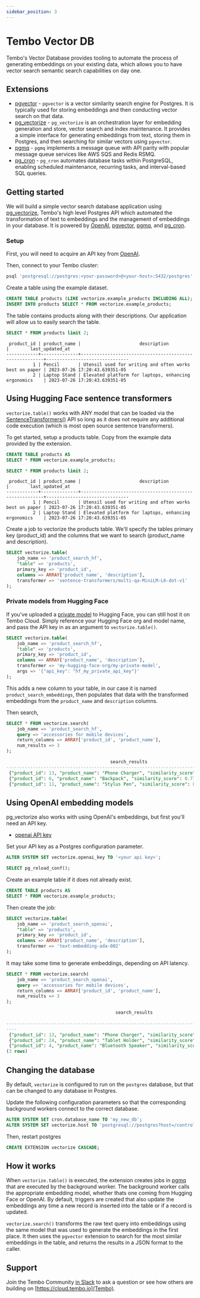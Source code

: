 ```yaml
---
sidebar_position: 3
---
```


# Tembo Vector DB

Tembo's Vector Database provides tooling to automate the process of generating embeddings on your existing data, which allows you to have vector search semantic search capabilities on day one.

## Extensions

- [pgvector](https://pgt.dev/extensions/pgvector) - `pgvector` is a vector similarity search engine for Postgres. It is typically used for storing embeddings and then conducting vector search on that data.
- [pg_vectorize](https://pgt.dev/extensions/vectorize) - `pg_vectorize` is an orchestration layer for embedding generation and store, vector search and index maintenance. It provides a simple interface for generating embeddings from text, storing them in Postgres, and then searching for similar vectors using `pgvector`.
- [pgmq](https://pgt.dev/extensions/pgmq) - `pgmq` implements a message queue with API parity with popular message queue services like AWS SQS and Redis RSMQ.
- [pg_cron](https://pgt.dev/extensions/pg_cron) - `pg_cron` automates database tasks within PostgreSQL, enabling scheduled maintenance, recurring tasks, and interval-based SQL queries.

## Getting started

We will build a simple vector search database application using [pg_vectorize](https://github.com/tembo-io/pg_vectorize), Tembo's high level Postgres API which automated the transformation of text to embeddings and the management of embeddings in your database. It is powered by [OpenAI](https://help.openai.com/en/articles/4936850-where-do-i-find-my-secret-api-key), [pgvector](https://github.com/pgvector/pgvector), [pgmq](https://github.com/tembo-io/pgmq), and [pg_cron](https://github.com/citusdata/pg_cron).

### Setup

First, you will need to acquire an API key from [OpenAI](https://help.openai.com/en/articles/4936850-where-do-i-find-my-secret-api-key).

Then, connect to your Tembo cluster:

```sql
psql 'postgresql://postgres:<your-password>@<your-host>:5432/postgres'
```

Create a table using the example dataset.

```sql
CREATE TABLE products (LIKE vectorize.example_products INCLUDING ALL);
INSERT INTO products SELECT * FROM vectorize.example_products;
```

The table contains products along with their descriptions. Our application will allow us to easily search the table.

```sql
SELECT * FROM products limit 2;
```

```text
 product_id | product_name |                      description                       |        last_updated_at
------------+--------------+--------------------------------------------------------+-------------------------------
          1 | Pencil       | Utensil used for writing and often works best on paper | 2023-07-26 17:20:43.639351-05
          2 | Laptop Stand | Elevated platform for laptops, enhancing ergonomics    | 2023-07-26 17:20:43.639351-05
```

## Using Hugging Face sentence transformers

`vectorize.table()` works with ANY model that can be loaded via the [SentenceTransformers()](https://www.sbert.net/) API so long as it does not require any additional code execution (which is most open source sentence transformers).

To get started, setup a products table. Copy from the example data provided by the extension.

```sql
CREATE TABLE products AS 
SELECT * FROM vectorize.example_products;
```

```sql
SELECT * FROM products limit 2;
```

```text
 product_id | product_name |                      description                       |        last_updated_at        
------------+--------------+--------------------------------------------------------+-------------------------------
          1 | Pencil       | Utensil used for writing and often works best on paper | 2023-07-26 17:20:43.639351-05
          2 | Laptop Stand | Elevated platform for laptops, enhancing ergonomics    | 2023-07-26 17:20:43.639351-05
```

Create a job to vectorize the products table. We'll specify the tables primary key (product_id) and the columns that we want to search (product_name and description).

```sql
SELECT vectorize.table(
    job_name => 'product_search_hf',
    "table" => 'products',
    primary_key => 'product_id',
    columns => ARRAY['product_name', 'description'],
    transformer => 'sentence-transformers/multi-qa-MiniLM-L6-dot-v1'
);
```

### Private models from Hugging Face

If you've uploaded a [private model](https://huggingface.co/blog/introducing-private-hub) to Hugging Face, you can still host it on Tembo Cloud. Simply reference your Hugging Face org and model name,
 and pass the API key in as an argument to `vectorize.table()`.

```sql
SELECT vectorize.table(
    job_name => 'product_search_hf',
    "table" => 'products',
    primary_key => 'product_id',
    columns => ARRAY['product_name', 'description'],
    transformer => 'my-hugging-face-org/my-private-model',
    args => '{"api_key": "hf_my_private_api_key"}'
);
```

This adds a new column to your table, in our case it is named `product_search_embeddings`, then populates that data with the transformed embeddings from the `product_name` and `description` columns.

Then search,

```sql
SELECT * FROM vectorize.search(
    job_name => 'product_search_hf',
    query => 'accessories for mobile devices',
    return_columns => ARRAY['product_id', 'product_name'],
    num_results => 3
);

                                       search_results                                        
---------------------------------------------------------------------------------------------
 {"product_id": 13, "product_name": "Phone Charger", "similarity_score": 0.8147814132322894}
 {"product_id": 6, "product_name": "Backpack", "similarity_score": 0.7743061352550308}
 {"product_id": 11, "product_name": "Stylus Pen", "similarity_score": 0.7709902653575383}
```

## Using OpenAI embedding models

pg_vectorize also works with using OpenAI's embeddings, but first you'll need an API key.

- [openai API key](https://platform.openai.com/docs/guides/embeddings)

Set your API key as a Postgres configuration parameter.

```sql
ALTER SYSTEM SET vectorize.openai_key TO '<your api key>';

SELECT pg_reload_conf();
```

Create an example table if it does not already exist.

```sql
CREATE TABLE products AS 
SELECT * FROM vectorize.example_products;
```

Then create the job:

```sql
SELECT vectorize.table(
    job_name => 'product_search_openai',
    "table" => 'products',
    primary_key => 'product_id',
    columns => ARRAY['product_name', 'description'],
    transformer => 'text-embedding-ada-002'
);
```

It may take some time to generate embeddings, depending on API latency.

```sql
SELECT * FROM vectorize.search(
    job_name => 'product_search_openai',
    query => 'accessories for mobile devices',
    return_columns => ARRAY['product_id', 'product_name'],
    num_results => 3
);

                                         search_results                                     
    
--------------------------------------------------------------------------------------------
----
 {"product_id": 13, "product_name": "Phone Charger", "similarity_score": 0.8564681325237845}
 {"product_id": 24, "product_name": "Tablet Holder", "similarity_score": 0.8295988934993099}
 {"product_id": 4, "product_name": "Bluetooth Speaker", "similarity_score": 0.8250355616233103}
(3 rows)
```

## Changing the database

By default, `vectorize` is configured to run on the `postgres` database, but that can be changed to any database in Postgres.

Update the following configuration parameters so that the corresponding background workers connect to the correct database.

```sql
ALTER SYSTEM SET cron.database_name TO 'my_new_db';
ALTER SYSTEM SET vectorize.host TO 'postgresql://postgres?host=/controller/run&dbname=my_new_db';
```

Then, restart postgres

```sql
CREATE EXTENSION vectorize CASCADE;
```

## How it works

When `vectorize.table()` is executed, the extension creates jobs in [pgmq](https://github.com/tembo-io/pgmq) that are executed by the background worker.
 The background worker calls the appropriate embedding model, whether thats one coming from Hugging Face or OpenAI.
 By default, triggers are created that also update the embeddings any time a new record is inserted into the table or
 if a record is updated.

`vectorize.search()` transforms the raw text query into embeddings using the same model that was used to generate the embeddings in the first place.
 It then uses the `pgvector` extension to search for the most similar embeddings in the table,
 and returns the results in a JSON format to the caller.

## Support

Join the Tembo Community [in Slack](https://join.slack.com/t/tembocommunity/shared_invite/zt-293gc1k0k-3K8z~eKW1SEIfrqEI~5_yw) to ask a question or see how others are building on [https://cloud.tembo.io](Tembo).
